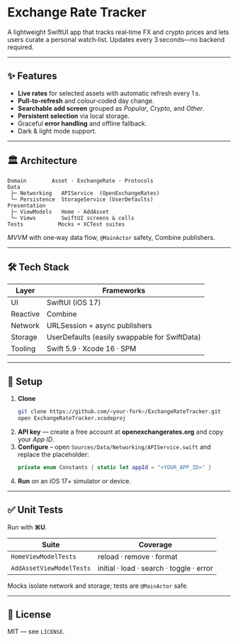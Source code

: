 # Exchange Rate Tracker

A lightweight SwiftUI app that tracks real‑time FX and crypto prices and lets users curate a personal watch‑list. Updates every 3 seconds—no backend required.

---

## ✨ Features

- **Live rates** for selected assets with automatic refresh every 1 s.
- **Pull‑to‑refresh** and colour‑coded day change.
- **Searchable add screen** grouped as *Popular*, *Crypto*, and *Other*.
- **Persistent selection** via local storage.
- Graceful **error handling** and offline fallback.
- Dark & light mode support.

---

## 🏛 Architecture

```
Domain        Asset · ExchangeRate · Protocols
Data
 ├─ Networking   APIService  (OpenExchangeRates)
 └─ Persistence  StorageService (UserDefaults)
Presentation
 ├─ ViewModels   Home · AddAsset
 └─ Views        SwiftUI screens & cells
Tests           Mocks + XCTest suites
```

*MVVM* with one‑way data flow, `@MainActor` safety, Combine publishers.

---

## 🛠 Tech Stack

| Layer | Frameworks |
|-------|------------|
| UI | SwiftUI (iOS 17) |
| Reactive | Combine |
| Network | URLSession + async publishers |
| Storage | UserDefaults (easily swappable for SwiftData) |
| Tooling | Swift 5.9 · Xcode 16 · SPM |

---

## 🔧 Setup

1. **Clone**
   ```bash
   git clone https://github.com/<your‑fork>/ExchangeRateTracker.git
   open ExchangeRateTracker.xcodeproj
   ```
2. **API key** — create a free account at **openexchangerates.org** and copy your *App ID*.
3. **Configure** – open `Sources/Data/Networking/APIService.swift` and replace the placeholder:
   ```swift
   private enum Constants { static let appId = "<YOUR_APP_ID>" }
   ```
4. **Run** on an iOS 17+ simulator or device.

---

## ✅ Unit Tests

Run with **⌘U**.

| Suite | Coverage |
|-------|----------|
| `HomeViewModelTests` | reload · remove · format |
| `AddAssetViewModelTests` | initial · load · search · toggle · error |

Mocks isolate network and storage; tests are `@MainActor` safe.

---

## 📄 License

MIT — see `LICENSE`.

